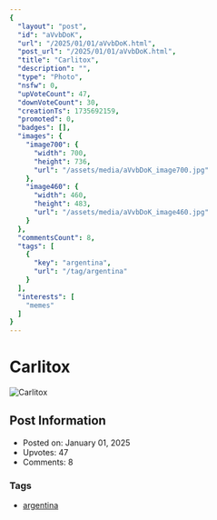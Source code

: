 ```yaml
---
{
  "layout": "post",
  "id": "aVvbDoK",
  "url": "/2025/01/01/aVvbDoK.html",
  "post_url": "/2025/01/01/aVvbDoK.html",
  "title": "Carlitox",
  "description": "",
  "type": "Photo",
  "nsfw": 0,
  "upVoteCount": 47,
  "downVoteCount": 30,
  "creationTs": 1735692159,
  "promoted": 0,
  "badges": [],
  "images": {
    "image700": {
      "width": 700,
      "height": 736,
      "url": "/assets/media/aVvbDoK_image700.jpg"
    },
    "image460": {
      "width": 460,
      "height": 483,
      "url": "/assets/media/aVvbDoK_image460.jpg"
    }
  },
  "commentsCount": 8,
  "tags": [
    {
      "key": "argentina",
      "url": "/tag/argentina"
    }
  ],
  "interests": [
    "memes"
  ]
}
---
```


# Carlitox

![Carlitox](/assets/media/aVvbDoK_image700.jpg)

## Post Information

- Posted on: January 01, 2025
- Upvotes: 47
- Comments: 8

### Tags

- [argentina](/tag/argentina)
